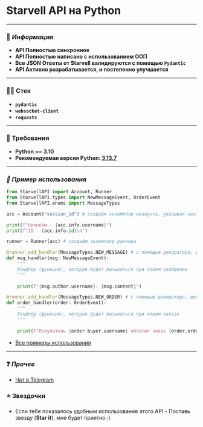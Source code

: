 # Starvell API на Python

---
### 📕 _Информация_
* __API Полностью синхронное__
* __API Полностью написано с использованием ООП__
* __Все JSON Ответы от Starvell валидируются с помощью `Pydantic`__
* __API Активно разрабатывается, и постепенно улучшается__
---
### 👨‍💻 Стек
* __`pydantic`__
* __`websocket-client`__
* __`requests`__
___
### 👑 Требования
* __Python >= 3.10__
* __Рекомендуемая версия Python: [3.13.7](https://www.python.org/downloads/release/python-3137/)__
___
### _🤖 Пример использования_
```python
from StarvellAPI import Account, Runner
from StarvellAPI.types import NewMessageEvent, OrderEvent
from StarvellAPI.enums import MessageTypes

acc = Account("session_id") # создаём экземпляр аккаунта, указывая session_id полученный со starvell.com

print(f"Никнейм - {acc.info.username}")
print(f"ID - {acc.info.id}\n")

runner = Runner(acc) # создаём экземпляр раннера

@runner.add_handler(MessageTypes.NEW_MESSAGE) # с помощью декоратора, добавляем нашу функцию в хэндлеры новых сообщений
def msg_handler(msg: NewMessageEvent):
    """
    Хэндлер (функция), которая будет вызываться при новом сообщении
    """
    
    print(f"{msg.author.username}: {msg.content}")

@runner.add_handler(MessageTypes.NEW_ORDER) # с помощью декоратора, добавляем нашу функцию в хэндлеры новых заказов
def order_handler(order: OrderEvent):
    """
    Хэндлер (функция), которая будет вызываться при новом заказе
    """
    
    print(f"Покупатель {order.buyer.username} оплатил заказ {order.order.id}")
```
* [Все примеры использования](https://github.com/kash1dd/StarvellAPI/tree/main/examples)
___
### ❓ _Прочее_
* [Чат в Telegram](https://t.me/starvell_api)

### ⭐ Звездочки
* Если тебе показалось удобным использование этого API - Поставь звезду (__Star it__), мне будет приятно :)